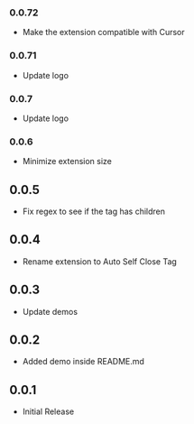 ### 0.0.72

- Make the extension compatible with Cursor

### 0.0.71

- Update logo

### 0.0.7

- Update logo

### 0.0.6

- Minimize extension size

## 0.0.5

- Fix regex to see if the tag has children

## 0.0.4

- Rename extension to Auto Self Close Tag

## 0.0.3

- Update demos

## 0.0.2

- Added demo inside README.md

## 0.0.1

- Initial Release
